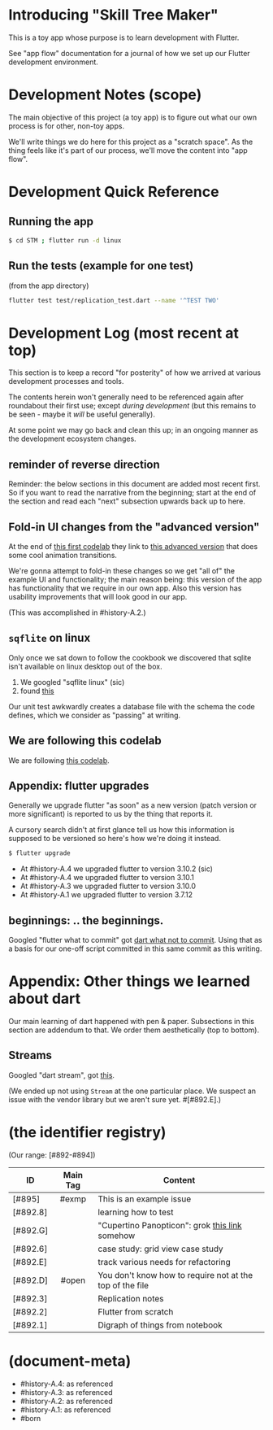 # Introducing "Skill Tree Maker"

This is a toy app whose purpose is to learn development with Flutter.

See "app flow" documentation for a journal of how we set up
our Flutter development environment.


# Development Notes (scope)

The main objective of this project (a toy app) is to figure out what our
own process is for other, non-toy apps.

We'll write things we do here for this project as a "scratch space".
As the thing feels like it's part of our process, we'll move the content
into "app flow".


# Development Quick Reference

## Running the app

```bash
$ cd STM ; flutter run -d linux
```


## Run the tests (example for one test)

(from the app directory)

```bash
flutter test test/replication_test.dart --name '^TEST TWO'
```


# Development Log (most recent at top)

This section is to keep a record "for posterity" of how we arrived at various
development processes and tools.

The contents herein won't generally need to be referenced again after
roundabout their first use; except _during development_ (but this remains
to be seen - maybe it _will_ be useful generally).

At some point we may go back and clean this up; in an ongoing manner as
the development ecosystem changes.


## reminder of reverse direction

Reminder: the below sections in this document are added most recent first.
So if you want to read the narrative from the beginning; start at the end
of the section and read each "next" subsection upwards back up to here.


## Fold-in UI changes from the "advanced version"

At the end of [this first codelab][cl1] they link to [this advanced version][cl2]
that does some cool animation transitions.

We're gonna attempt to fold-in these changes so we get "all of" the example
UI and functionality; the main reason being: this version of the app has
functionality that we require in our own app. Also this version has usability
improvements that will look good in our app.

(This was accomplished in #history-A.2.)


## `sqflite` on linux

Only once we sat down to follow the cookbook we discovered that sqlite
isn't available on linux desktop out of the box.

1. We googled "sqflite linux" (sic)
1. found [this][gh1]

Our unit test awkwardly creates a database file with the schema the code
defines, which we consider as "passing" at writing.



## We are following this codelab

We are following [this codelab][cl1].


## Appendix: flutter upgrades

Generally we upgrade flutter "as soon" as a new version (patch version
or more significant) is reported to us by the thing that reports it.

A cursory search didn't at first glance tell us how this information
is supposed to be versioned so here's how we're doing it instead.

```bash
$ flutter upgrade
```

- At #history-A.4 we upgraded flutter to version 3.10.2 (sic)
- At #history-A.4 we upgraded flutter to version 3.10.1
- At #history-A.3 we upgraded flutter to version 3.10.0
- At #history-A.1 we upgraded flutter to version 3.7.12


## beginnings: .. the beginnings.

Googled "flutter what to commit" got [dart what not to commit][g01].
Using that as a basis for our one-off script committed in this same
commit as this writing.


# Appendix: Other things we learned about dart

Our main learning of dart happened with pen & paper. Subsections in this
section are addendum to that. We order them aesthetically (top to bottom).


## Streams

Googled "dart stream", got [this](https://dart.dev/tutorials/language/streams).

(We ended up not using `Stream` at the one particular place. We suspect
an issue with the vendor library but we aren't sure yet. #[#892.E].)


# (the identifier registry)

(Our range: [#892-#894])

| ID      | Main Tag | Content  |
|---------|:-----:|----|
|[#895]   | #exmp | This is an example issue
|[#892.8] |       | learning how to test
|[#892.G] |       | "Cupertino Panopticon": grok [this link][cu1] somehow
|[#892.6] |       | case study: grid view case study
|[#892.E] |       | track various needs for refactoring
|[#892.D] | #open | You don't know how to require not at the top of the file
|[#892.3] |       | Replication notes
|[#892.2] |       | Flutter from scratch
|[#892.1] |       | Digraph of things from notebook


[gh1]: https://github.com/tekartik/sqflite/blob/master/sqflite_common_ffi/doc/using_ffi_instead_of_sqflite.md#initialization
[g01]: https://dart.dev/guides/libraries/private-files
[cu1]: https://api.flutter.dev/flutter/cupertino/cupertino-library.html
[cl2]: https://dartpad.dev/e7076b40fb17a0fa899f9f7a154a02e8
[cl1]: https://codelabs.developers.google.com/codelabs/flutter-codelab-first


# (document-meta)

- #history-A.4: as referenced
- #history-A.3: as referenced
- #history-A.2: as referenced
- #history-A.1: as referenced
- #born
